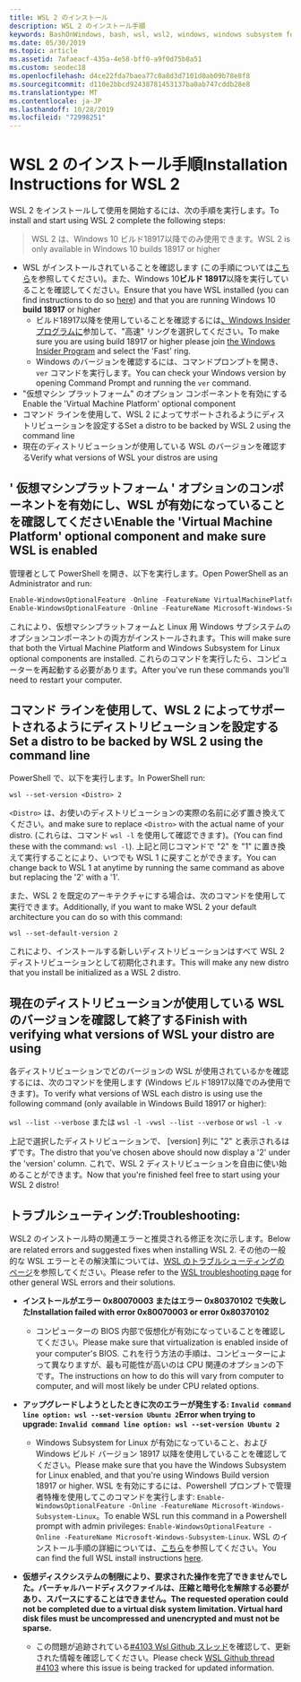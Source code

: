 ```yaml
---
title: WSL 2 のインストール
description: WSL 2 のインストール手順
keywords: BashOnWindows, bash, wsl, wsl2, windows, windows subsystem for linux, windowssubsystem, ubuntu, debian, suse, windows 10, インストール
ms.date: 05/30/2019
ms.topic: article
ms.assetid: 7afaeacf-435a-4e58-bff0-a9f0d75b8a51
ms.custom: seodec18
ms.openlocfilehash: d4ce22fda7baea77c0a8d3d7101d0ab09b78e8f8
ms.sourcegitcommit: d110e2bbcd92438781453137ba0ab747cddb28e8
ms.translationtype: MT
ms.contentlocale: ja-JP
ms.lasthandoff: 10/28/2019
ms.locfileid: "72998251"
---
```

# <a name="installation-instructions-for-wsl-2"></a><span data-ttu-id="7f5a6-104">WSL 2 のインストール手順</span><span class="sxs-lookup"><span data-stu-id="7f5a6-104">Installation Instructions for WSL 2</span></span>

<span data-ttu-id="7f5a6-105">WSL 2 をインストールして使用を開始するには、次の手順を実行します。</span><span class="sxs-lookup"><span data-stu-id="7f5a6-105">To install and start using WSL 2 complete the following steps:</span></span>

> <span data-ttu-id="7f5a6-106">WSL 2 は、Windows 10 ビルド18917以降でのみ使用できます。</span><span class="sxs-lookup"><span data-stu-id="7f5a6-106">WSL 2 is only available in Windows 10 builds 18917 or higher</span></span>

- <span data-ttu-id="7f5a6-107">WSL がインストールされていることを確認します (この手順については[こちら](./install-win10.md)を参照してください)。また、Windows 10**ビルド 18917**以降を実行していることを確認してください。</span><span class="sxs-lookup"><span data-stu-id="7f5a6-107">Ensure that you have WSL installed (you can find instructions to do so [here](./install-win10.md)) and that you are running Windows 10 **build 18917** or higher</span></span>
   - <span data-ttu-id="7f5a6-108">ビルド18917以降を使用していることを確認するには[、Windows Insider プログラムに](https://insider.windows.com/en-us/)参加して、"高速" リングを選択してください。</span><span class="sxs-lookup"><span data-stu-id="7f5a6-108">To make sure you are using build 18917 or higher please join [the Windows Insider Program](https://insider.windows.com/en-us/) and select the 'Fast' ring.</span></span> 
   - <span data-ttu-id="7f5a6-109">Windows のバージョンを確認するには、コマンドプロンプトを開き、`ver` コマンドを実行します。</span><span class="sxs-lookup"><span data-stu-id="7f5a6-109">You can check your Windows version by opening Command Prompt and running the `ver` command.</span></span>
- <span data-ttu-id="7f5a6-110">"仮想マシン プラットフォーム" のオプション コンポーネントを有効にする</span><span class="sxs-lookup"><span data-stu-id="7f5a6-110">Enable the 'Virtual Machine Platform' optional component</span></span>
- <span data-ttu-id="7f5a6-111">コマンド ラインを使用して、WSL 2 によってサポートされるようにディストリビューションを設定する</span><span class="sxs-lookup"><span data-stu-id="7f5a6-111">Set a distro to be backed by WSL 2 using the command line</span></span>
- <span data-ttu-id="7f5a6-112">現在のディストリビューションが使用している WSL のバージョンを確認する</span><span class="sxs-lookup"><span data-stu-id="7f5a6-112">Verify what versions of WSL your distros are using</span></span>

## <a name="enable-the-virtual-machine-platform-optional-component-and-make-sure-wsl-is-enabled"></a><span data-ttu-id="7f5a6-113">' 仮想マシンプラットフォーム ' オプションのコンポーネントを有効にし、WSL が有効になっていることを確認してください</span><span class="sxs-lookup"><span data-stu-id="7f5a6-113">Enable the 'Virtual Machine Platform' optional component and make sure WSL is enabled</span></span>

<span data-ttu-id="7f5a6-114">管理者として PowerShell を開き、以下を実行します。</span><span class="sxs-lookup"><span data-stu-id="7f5a6-114">Open PowerShell as an Administrator and run:</span></span>

```powershell
Enable-WindowsOptionalFeature -Online -FeatureName VirtualMachinePlatform
Enable-WindowsOptionalFeature -Online -FeatureName Microsoft-Windows-Subsystem-Linux
```

<span data-ttu-id="7f5a6-115">これにより、仮想マシンプラットフォームと Linux 用 Windows サブシステムのオプションコンポーネントの両方がインストールされます。</span><span class="sxs-lookup"><span data-stu-id="7f5a6-115">This will make sure that both the Virtual Machine Platform and Windows Subsystem for Linux optional components are installed.</span></span> <span data-ttu-id="7f5a6-116">これらのコマンドを実行したら、コンピューターを再起動する必要があります。</span><span class="sxs-lookup"><span data-stu-id="7f5a6-116">After you've run these commands you'll need to restart your computer.</span></span> 

## <a name="set-a-distro-to-be-backed-by-wsl-2-using-the-command-line"></a><span data-ttu-id="7f5a6-117">コマンド ラインを使用して、WSL 2 によってサポートされるようにディストリビューションを設定する</span><span class="sxs-lookup"><span data-stu-id="7f5a6-117">Set a distro to be backed by WSL 2 using the command line</span></span>

<span data-ttu-id="7f5a6-118">PowerShell で、以下を実行します。</span><span class="sxs-lookup"><span data-stu-id="7f5a6-118">In PowerShell run:</span></span>

`wsl --set-version <Distro> 2`

<span data-ttu-id="7f5a6-119">`<Distro>` は、お使いのディストリビューションの実際の名前に必ず置き換えてください。</span><span class="sxs-lookup"><span data-stu-id="7f5a6-119">and make sure to replace `<Distro>` with the actual name of your distro.</span></span> <span data-ttu-id="7f5a6-120">(これらは、コマンド `wsl -l` を使用して確認できます)。</span><span class="sxs-lookup"><span data-stu-id="7f5a6-120">(You can find these with the command: `wsl -l`).</span></span> <span data-ttu-id="7f5a6-121">上記と同じコマンドで "2" を "1" に置き換えて実行することにより、いつでも WSL 1 に戻すことができます。</span><span class="sxs-lookup"><span data-stu-id="7f5a6-121">You can change back to WSL 1 at anytime by running the same command as above but replacing the '2' with a '1'.</span></span>

<span data-ttu-id="7f5a6-122">また、WSL 2 を既定のアーキテクチャにする場合は、次のコマンドを使用して実行できます。</span><span class="sxs-lookup"><span data-stu-id="7f5a6-122">Additionally, if you want to make WSL 2 your default architecture you can do so with this command:</span></span>

`wsl --set-default-version 2`

<span data-ttu-id="7f5a6-123">これにより、インストールする新しいディストリビューションはすべて WSL 2 ディストリビューションとして初期化されます。</span><span class="sxs-lookup"><span data-stu-id="7f5a6-123">This will make any new distro that you install be initialized as a WSL 2 distro.</span></span>

## <a name="finish-with-verifying-what-versions-of-wsl-your-distro-are-using"></a><span data-ttu-id="7f5a6-124">現在のディストリビューションが使用している WSL のバージョンを確認して終了する</span><span class="sxs-lookup"><span data-stu-id="7f5a6-124">Finish with verifying what versions of WSL your distro are using</span></span>

<span data-ttu-id="7f5a6-125">各ディストリビューションでどのバージョンの WSL が使用されているかを確認するには、次のコマンドを使用します (Windows ビルド18917以降でのみ使用できます)。</span><span class="sxs-lookup"><span data-stu-id="7f5a6-125">To verify what versions of WSL each distro is using use the following command (only available in Windows Build 18917 or higher):</span></span>

<span data-ttu-id="7f5a6-126">`wsl --list --verbose` または `wsl -l -v`</span><span class="sxs-lookup"><span data-stu-id="7f5a6-126">`wsl --list --verbose` or `wsl -l -v`</span></span>

<span data-ttu-id="7f5a6-127">上記で選択したディストリビューションで、 [version] 列に "2" と表示されるはずです。</span><span class="sxs-lookup"><span data-stu-id="7f5a6-127">The distro that you've chosen above should now display a '2' under the 'version' column.</span></span> <span data-ttu-id="7f5a6-128">これで、WSL 2 ディストリビューションを自由に使い始めることができます。</span><span class="sxs-lookup"><span data-stu-id="7f5a6-128">Now that you're finished feel free to start using your WSL 2 distro!</span></span> 

## <a name="troubleshooting"></a><span data-ttu-id="7f5a6-129">トラブルシューティング:</span><span class="sxs-lookup"><span data-stu-id="7f5a6-129">Troubleshooting:</span></span> 

<span data-ttu-id="7f5a6-130">WSL2 のインストール時の関連エラーと推奨される修正を次に示します。</span><span class="sxs-lookup"><span data-stu-id="7f5a6-130">Below are related errors and suggested fixes when installing WSL 2.</span></span> <span data-ttu-id="7f5a6-131">その他の一般的な WSL エラーとその解決策については、[WSL のトラブルシューティングのページ](troubleshooting.md)を参照してください。</span><span class="sxs-lookup"><span data-stu-id="7f5a6-131">Please refer to the [WSL troubleshooting page](troubleshooting.md) for other general WSL errors and their solutions.</span></span>

* <span data-ttu-id="7f5a6-132">**インストールがエラー 0x80070003 またはエラー 0x80370102 で失敗した**</span><span class="sxs-lookup"><span data-stu-id="7f5a6-132">**Installation failed with error 0x80070003 or error 0x80370102**</span></span>
    * <span data-ttu-id="7f5a6-133">コンピューターの BIOS 内部で仮想化が有効になっていることを確認してください。</span><span class="sxs-lookup"><span data-stu-id="7f5a6-133">Please make sure that virtualization is enabled inside of your computer's BIOS.</span></span> <span data-ttu-id="7f5a6-134">これを行う方法の手順は、コンピューターによって異なりますが、最も可能性が高いのは CPU 関連のオプションの下です。</span><span class="sxs-lookup"><span data-stu-id="7f5a6-134">The instructions on how to do this will vary from computer to computer, and will most likely be under CPU related options.</span></span>
   
* <span data-ttu-id="7f5a6-135">**アップグレードしようとしたときに次のエラーが発生する: `Invalid command line option: wsl --set-version Ubuntu 2`**</span><span class="sxs-lookup"><span data-stu-id="7f5a6-135">**Error when trying to upgrade: `Invalid command line option: wsl --set-version Ubuntu 2`**</span></span>
    * <span data-ttu-id="7f5a6-136">Windows Subsystem for Linux が有効になっていること、および Windows ビルド バージョン 18917 以降を使用していることを確認してください。</span><span class="sxs-lookup"><span data-stu-id="7f5a6-136">Please make sure that you have the Windows Subsystem for Linux enabled, and that you're using Windows Build version 18917 or higher.</span></span> <span data-ttu-id="7f5a6-137">WSL を有効にするには、Powershell プロンプトで管理者特権を使用してこのコマンドを実行します: `Enable-WindowsOptionalFeature -Online -FeatureName Microsoft-Windows-Subsystem-Linux`。</span><span class="sxs-lookup"><span data-stu-id="7f5a6-137">To enable WSL run this command in a Powershell prompt with admin privileges: `Enable-WindowsOptionalFeature -Online -FeatureName Microsoft-Windows-Subsystem-Linux`.</span></span> <span data-ttu-id="7f5a6-138">WSL のインストール手順の詳細については、[こちら](./install-win10.md)を参照してください。</span><span class="sxs-lookup"><span data-stu-id="7f5a6-138">You can find the full WSL install instructions [here](./install-win10.md).</span></span>

* <span data-ttu-id="7f5a6-139">**仮想ディスクシステムの制限により、要求された操作を完了できませんでした。バーチャルハードディスクファイルは、圧縮と暗号化を解除する必要があり、スパースにすることはできません。**</span><span class="sxs-lookup"><span data-stu-id="7f5a6-139">**The requested operation could not be completed due to a virtual disk system limitation. Virtual hard disk files must be uncompressed and unencrypted and must not be sparse.**</span></span>
    * <span data-ttu-id="7f5a6-140">この問題が追跡されている[#4103 Wsl Github スレッド](https://github.com/microsoft/WSL/issues/4103)を確認して、更新された情報を確認してください。</span><span class="sxs-lookup"><span data-stu-id="7f5a6-140">Please check [WSL Github thread #4103](https://github.com/microsoft/WSL/issues/4103) where this issue is being tracked for updated information.</span></span>
